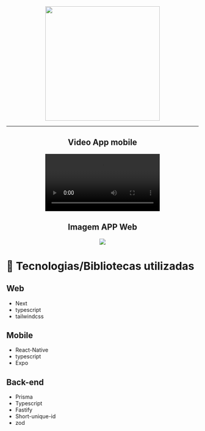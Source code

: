<div align="center">
<img src="https://user-images.githubusercontent.com/64788904/201541120-a58a5490-d380-44b7-84e9-57228ed29600.svg" width=300 align="center"/>
	<hr />
	<h2>Video App mobile </h2>
<video src="https://user-images.githubusercontent.com/64788904/201542373-2eec1a16-44a5-4a19-bf00-d1848d7b6993.mp4">
	
	

</div>

<div align="center">
<h2>Imagem APP Web </h2>
<img src="https://user-images.githubusercontent.com/64788904/201543187-17a30178-a1b5-4a84-8939-6739a1f6a9c3.png?#vitrinedev" />	
	</div>
<h1>🚀 Tecnologias/Bibliotecas utilizadas </h1>
	
<h2>Web </h2>	
<ul>
<li>Next </li>
<li>typescript </li>
<li>tailwindcss </li>	
</ul>
	
<h2>Mobile </h2>	
<ul>
<li>React-Native </li>
<li>typescript </li>
<li>Expo </li>	
</ul>
	
<h2>Back-end </h2>	
<ul>
<li>Prisma</li>
<li>Typescript </li>
<li>Fastify</li>	
<li>Short-unique-id</li>	
<li>zod</li>
</ul>

	
	




